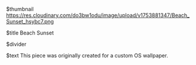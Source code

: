 $thumbnail https://res.cloudinary.com/do3bw1odu/image/upload/v1753881347/Beach_Sunset_hsybc7.png

$title Beach Sunset

$divider

$text This piece was originally created for a custom OS wallpaper.

